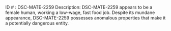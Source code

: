 ID # : DSC-MATE-2259
Description: DSC-MATE-2259 appears to be a female human, working a low-wage, fast food job. Despite its mundane appearance, DSC-MATE-2259 possesses anomalous properties that make it a potentially dangerous entity. 